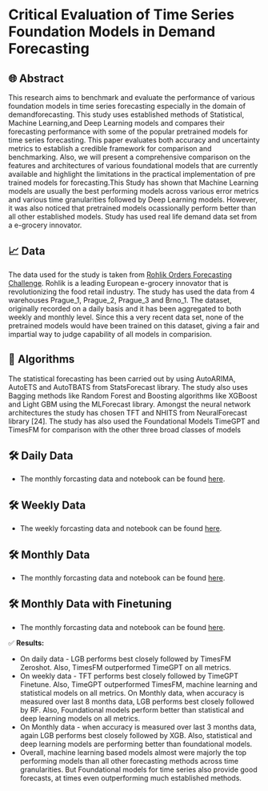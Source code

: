 # Critical Evaluation of Time Series Foundation Models in Demand Forecasting

## 🌐 Abstract
This research aims to benchmark and evaluate the performance of various foundation models in time series forecasting especially in the domain of demandforecasting. This study uses established methods of Statistical, Machine Learning,and Deep Learning models and compares their forecasting performance with some of the popular pretrained models for time series forecasting. This paper evaluates both accuracy and uncertainty metrics to establish a credible framework for comparison and benchmarking. Also, we will present a comprehensive comparison on the features and architectures of various foundational models that are currently available and highlight the limitations in the practical implementation of pre trained models for forecasting.This Study has shown that Machine Learning models are usually the best performing models across various error metrics and various time granularities followed by Deep Learning models. However, it was also noticed that pretrained models ocassionally perform better than all other established models. Study has used real life demand data set from a e-grocery innovator. 

## 📈 Data
The data used for the study is taken from [Rohlik Orders Forecasting Challenge](https://www.kaggle.com/competitions/rohlik-orders-forecasting-challenge). Rohlik is a leading European e-grocery innovator that is revolutionizing the food retail industry. The study has used the data from 4 warehouses Prague_1, Prague_2, Prague_3 and Brno_1. The dataset, originally recorded on a daily basis and it has been aggregated to both weekly and monthly level. Since this a very recent data set, none of the pretrained models would have been trained on this dataset, giving a fair and impartial way to judge capability of all models in comparision.

## 📄 Algorithms
The statistical forecasting has been carried out by using AutoARIMA, AutoETS and AutoTBATS from StatsForecast library. The study also uses Bagging methods like Random Forest and Boosting algorithms like XGBoost and Light GBM using the MLForecast library. Amongst the neural network architectures the study has chosen TFT and NHITS from NeuralForecast library [24]. The study has also used the Foundational Models TimeGPT and TimesFM for comparison with the other three broad classes of models

## 🛠️ Daily Data 
- The monthly forcasting data and notebook can be found [here](https://github.com/Satyajit-Chaudhuri/Critical_Evaluation-of_Foundational_Models_in_Demand_Forecasting/tree/main/Daily_Forecasting).
  
## 🛠️ Weekly Data
- The weekly forcasting data and notebook can be found [here](https://github.com/Satyajit-Chaudhuri/Critical_Evaluation-of_Foundational_Models_in_Demand_Forecasting/tree/main/Weekly_Forecasting).

## 🛠️ Monthly Data
- The monthly forcasting data and notebook can be found [here](https://github.com/Satyajit-Chaudhuri/Critical_Evaluation-of_Foundational_Models_in_Demand_Forecasting/tree/main/Monthly_Forecasting).

## 🛠️ Monthly Data with Finetuning
- The monthly forcasting data and notebook can be found [here](https://github.com/Satyajit-Chaudhuri/Critical_Evaluation-of_Foundational_Models_in_Demand_Forecasting/tree/main/Monthly_Forecasting_with_TimeGPT_Finetuned).

✅ **Results:** 

- On daily data -  LGB performs best closely followed by TimesFM Zeroshot. Also, TimesFM outperformed TimeGPT on all metrics.
- On weekly data - TFT performs best closely followed by TimeGPT Finetune. Also, TimeGPT outperformed TimesFM, machine learning and statistical models on all metrics. On Monthly data, when accuracy is measured over last 8 months data, LGB performs best closely followed by RF. Also, Foundational models perform better than statistical and deep learning models on all metrics.
- On Monthly data - when accuracy is measured over last 3 months data, again LGB performs best closely followed by XGB. Also, statistical and deep learning models are performing better than foundational models.
- Overall, machine learning based models almost were majorly the top performing models than all other forecasting methods across time granularities. But Foundational models for time series also provide good forecasts, at times even outperforming much established methods.

